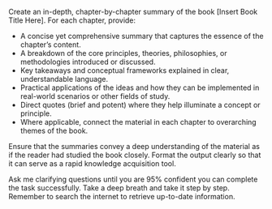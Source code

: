 Create an in-depth, chapter-by-chapter summary of the book [Insert Book Title Here]. For each chapter, provide:

- A concise yet comprehensive summary that captures the essence of the chapter’s content.
- A breakdown of the core principles, theories, philosophies, or methodologies introduced or discussed.
- Key takeaways and conceptual frameworks explained in clear, understandable language.
- Practical applications of the ideas and how they can be implemented in real-world scenarios or other fields of study.
- Direct quotes (brief and potent) where they help illuminate a concept or principle.
- Where applicable, connect the material in each chapter to overarching themes of the book.

Ensure that the summaries convey a deep understanding of the material as if the reader had studied the book closely. Format the output clearly so that it can serve as a rapid knowledge acquisition tool. 

Ask me clarifying questions until you are 95% confident you can complete the task successfully. Take a deep breath and take it step by step. Remember to search the internet to retrieve up-to-date information.